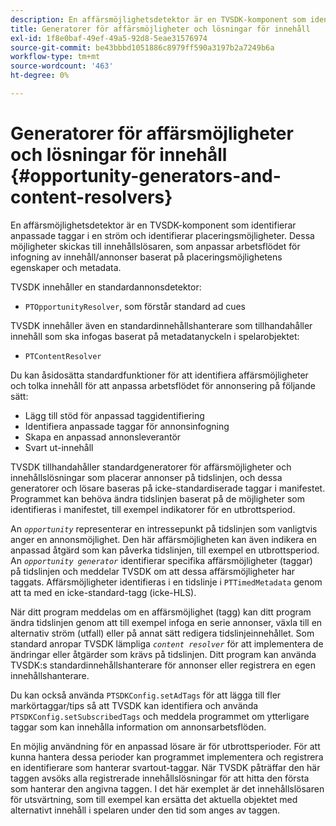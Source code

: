 ```yaml
---
description: En affärsmöjlighetsdetektor är en TVSDK-komponent som identifierar anpassade taggar i en ström och identifierar placeringsmöjligheter. Dessa möjligheter skickas till innehållslösaren, som anpassar arbetsflödet för infogning av innehåll/annonser baserat på placeringsmöjlighetens egenskaper och metadata.
title: Generatorer för affärsmöjligheter och lösningar för innehåll
exl-id: 1f8e0baf-49ef-49a5-92d8-5eae31576974
source-git-commit: be43bbbd1051886c8979ff590a3197b2a7249b6a
workflow-type: tm+mt
source-wordcount: '463'
ht-degree: 0%

---
```


# Generatorer för affärsmöjligheter och lösningar för innehåll {#opportunity-generators-and-content-resolvers}

En affärsmöjlighetsdetektor är en TVSDK-komponent som identifierar anpassade taggar i en ström och identifierar placeringsmöjligheter. Dessa möjligheter skickas till innehållslösaren, som anpassar arbetsflödet för infogning av innehåll/annonser baserat på placeringsmöjlighetens egenskaper och metadata.

TVSDK innehåller en standardannonsdetektor:

* `PTOpportunityResolver`, som förstår standard ad cues

TVSDK innehåller även en standardinnehållshanterare som tillhandahåller innehåll som ska infogas baserat på metadatanyckeln i spelarobjektet:

* `PTContentResolver`

Du kan åsidosätta standardfunktioner för att identifiera affärsmöjligheter och tolka innehåll för att anpassa arbetsflödet för annonsering på följande sätt:

* Lägg till stöd för anpassad taggidentifiering
* Identifiera anpassade taggar för annonsinfogning
* Skapa en anpassad annonsleverantör
* Svart ut-innehåll

<!--<a id="section_C2BA8F50230E4010ABFCD5D976BC1217"></a>-->

TVSDK tillhandahåller standardgeneratorer för affärsmöjligheter och innehållslösningar som placerar annonser på tidslinjen, och dessa generatorer och lösare baseras på icke-standardiserade taggar i manifestet. Programmet kan behöva ändra tidslinjen baserat på de möjligheter som identifieras i manifestet, till exempel indikatorer för en utbrottsperiod.

An *`opportunity`* representerar en intressepunkt på tidslinjen som vanligtvis anger en annonsmöjlighet. Den här affärsmöjligheten kan även indikera en anpassad åtgärd som kan påverka tidslinjen, till exempel en utbrottsperiod. An *`opportunity generator`* identifierar specifika affärsmöjligheter (taggar) på tidslinjen och meddelar TVSDK om att dessa affärsmöjligheter har taggats. Affärsmöjligheter identifieras i en tidslinje i `PTTimedMetadata` genom att ta med en icke-standard-tagg (icke-HLS).

När ditt program meddelas om en affärsmöjlighet (tagg) kan ditt program ändra tidslinjen genom att till exempel infoga en serie annonser, växla till en alternativ ström (utfall) eller på annat sätt redigera tidslinjeinnehållet. Som standard anropar TVSDK lämpliga *`content resolver`* för att implementera de ändringar eller åtgärder som krävs på tidslinjen. Ditt program kan använda TVSDK:s standardinnehållshanterare för annonser eller registrera en egen innehållshanterare.

Du kan också använda `PTSDKConfig.setAdTags` för att lägga till fler markörtaggar/tips så att TVSDK kan identifiera och använda `PTSDKConfig.setSubscribedTags` och meddela programmet om ytterligare taggar som kan innehålla information om annonsarbetsflöden.

En möjlig användning för en anpassad lösare är för utbrottsperioder. För att kunna hantera dessa perioder kan programmet implementera och registrera en identifierare som hanterar svartout-taggar. När TVSDK påträffar den här taggen avsöks alla registrerade innehållslösningar för att hitta den första som hanterar den angivna taggen. I det här exemplet är det innehållslösaren för utsvärtning, som till exempel kan ersätta det aktuella objektet med alternativt innehåll i spelaren under den tid som anges av taggen.
